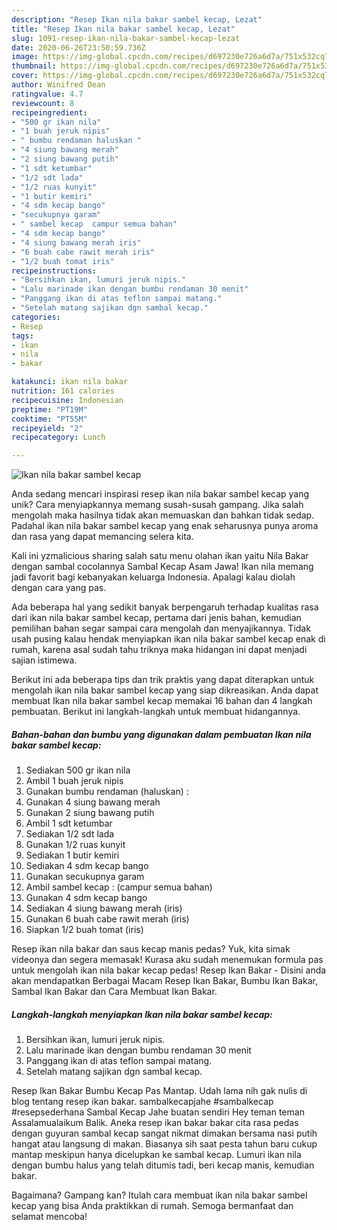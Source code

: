 ```yaml
---
description: "Resep Ikan nila bakar sambel kecap, Lezat"
title: "Resep Ikan nila bakar sambel kecap, Lezat"
slug: 1091-resep-ikan-nila-bakar-sambel-kecap-lezat
date: 2020-06-26T23:50:59.736Z
image: https://img-global.cpcdn.com/recipes/d697230e726a6d7a/751x532cq70/ikan-nila-bakar-sambel-kecap-foto-resep-utama.jpg
thumbnail: https://img-global.cpcdn.com/recipes/d697230e726a6d7a/751x532cq70/ikan-nila-bakar-sambel-kecap-foto-resep-utama.jpg
cover: https://img-global.cpcdn.com/recipes/d697230e726a6d7a/751x532cq70/ikan-nila-bakar-sambel-kecap-foto-resep-utama.jpg
author: Winifred Dean
ratingvalue: 4.7
reviewcount: 8
recipeingredient:
- "500 gr ikan nila"
- "1 buah jeruk nipis"
- " bumbu rendaman haluskan "
- "4 siung bawang merah"
- "2 siung bawang putih"
- "1 sdt ketumbar"
- "1/2 sdt lada"
- "1/2 ruas kunyit"
- "1 butir kemiri"
- "4 sdm kecap bango"
- "secukupnya garam"
- " sambel kecap  campur semua bahan"
- "4 sdm kecap bango"
- "4 siung bawang merah iris"
- "6 buah cabe rawit merah iris"
- "1/2 buah tomat iris"
recipeinstructions:
- "Bersihkan ikan, lumuri jeruk nipis."
- "Lalu marinade ikan dengan bumbu rendaman 30 menit"
- "Panggang ikan di atas teflon sampai matang."
- "Setelah matang sajikan dgn sambal kecap."
categories:
- Resep
tags:
- ikan
- nila
- bakar

katakunci: ikan nila bakar 
nutrition: 161 calories
recipecuisine: Indonesian
preptime: "PT19M"
cooktime: "PT55M"
recipeyield: "2"
recipecategory: Lunch

---
```



![Ikan nila bakar sambel kecap](https://img-global.cpcdn.com/recipes/d697230e726a6d7a/751x532cq70/ikan-nila-bakar-sambel-kecap-foto-resep-utama.jpg)

Anda sedang mencari inspirasi resep ikan nila bakar sambel kecap yang unik? Cara menyiapkannya memang susah-susah gampang. Jika salah mengolah maka hasilnya tidak akan memuaskan dan bahkan tidak sedap. Padahal ikan nila bakar sambel kecap yang enak seharusnya punya aroma dan rasa yang dapat memancing selera kita.

Kali ini yzmalicious sharing salah satu menu olahan ikan yaitu Nila Bakar dengan sambal cocolannya Sambal Kecap Asam Jawa! Ikan nila memang jadi favorit bagi kebanyakan keluarga Indonesia. Apalagi kalau diolah dengan cara yang pas.

Ada beberapa hal yang sedikit banyak berpengaruh terhadap kualitas rasa dari ikan nila bakar sambel kecap, pertama dari jenis bahan, kemudian pemilihan bahan segar sampai cara mengolah dan menyajikannya. Tidak usah pusing kalau hendak menyiapkan ikan nila bakar sambel kecap enak di rumah, karena asal sudah tahu triknya maka hidangan ini dapat menjadi sajian istimewa.


Berikut ini ada beberapa tips dan trik praktis yang dapat diterapkan untuk mengolah ikan nila bakar sambel kecap yang siap dikreasikan. Anda dapat membuat Ikan nila bakar sambel kecap memakai 16 bahan dan 4 langkah pembuatan. Berikut ini langkah-langkah untuk membuat hidangannya.

<!--inarticleads1-->

##### Bahan-bahan dan bumbu yang digunakan dalam pembuatan Ikan nila bakar sambel kecap:

1. Sediakan 500 gr ikan nila
1. Ambil 1 buah jeruk nipis
1. Gunakan  bumbu rendaman (haluskan) :
1. Gunakan 4 siung bawang merah
1. Gunakan 2 siung bawang putih
1. Ambil 1 sdt ketumbar
1. Sediakan 1/2 sdt lada
1. Gunakan 1/2 ruas kunyit
1. Sediakan 1 butir kemiri
1. Sediakan 4 sdm kecap bango
1. Gunakan secukupnya garam
1. Ambil  sambel kecap : (campur semua bahan)
1. Gunakan 4 sdm kecap bango
1. Sediakan 4 siung bawang merah (iris)
1. Gunakan 6 buah cabe rawit merah (iris)
1. Siapkan 1/2 buah tomat (iris)


Resep ikan nila bakar dan saus kecap manis pedas? Yuk, kita simak videonya dan segera memasak! Kurasa aku sudah menemukan formula pas untuk mengolah ikan nila bakar kecap pedas! Resep Ikan Bakar - Disini anda akan mendapatkan Berbagai Macam Resep Ikan Bakar, Bumbu Ikan Bakar, Sambal Ikan Bakar dan Cara Membuat Ikan Bakar. 

<!--inarticleads2-->

##### Langkah-langkah menyiapkan Ikan nila bakar sambel kecap:

1. Bersihkan ikan, lumuri jeruk nipis.
1. Lalu marinade ikan dengan bumbu rendaman 30 menit
1. Panggang ikan di atas teflon sampai matang.
1. Setelah matang sajikan dgn sambal kecap.


Resep Ikan Bakar Bumbu Kecap Pas Mantap. Udah lama nih gak nulis di blog tentang resep ikan bakar. sambalkecapjahe #sambalkecap #resepsederhana Sambal Kecap Jahe buatan sendiri Hey teman teman Assalamualaikum Balik. Aneka resep ikan bakar bakar cita rasa pedas dengan guyuran sambal kecap sangat nikmat dimakan bersama nasi putih hangat atau langsung di makan. Biasanya sih saat pesta tahun baru cukup mantap meskipun hanya dicelupkan ke sambal kecap. Lumuri ikan nila dengan bumbu halus yang telah ditumis tadi, beri kecap manis, kemudian bakar. 

Bagaimana? Gampang kan? Itulah cara membuat ikan nila bakar sambel kecap yang bisa Anda praktikkan di rumah. Semoga bermanfaat dan selamat mencoba!
